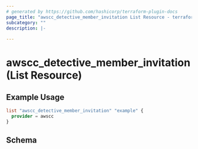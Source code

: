 ```yaml
---
# generated by https://github.com/hashicorp/terraform-plugin-docs
page_title: "awscc_detective_member_invitation List Resource - terraform-provider-awscc"
subcategory: ""
description: |-
  
---
```


# awscc_detective_member_invitation (List Resource)



## Example Usage

```terraform
list "awscc_detective_member_invitation" "example" {
  provider = awscc
}
```

<!-- schema generated by tfplugindocs -->
## Schema
